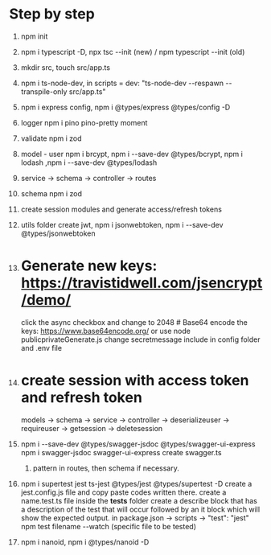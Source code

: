 # Step by step

1.  npm init
2.  npm i typescript -D, npx tsc --init (new) / npm typescript --init (old)
3.  mkdir src, touch src/app.ts
4.  npm i ts-node-dev, in scripts = dev: "ts-node-dev --respawn --transpile-only src/app.ts"
5.  npm i express config, npm i @types/express @types/config -D
6.  logger npm i pino pino-pretty moment
7.  validate npm i zod
8.  model - user npm i brcypt, npm i --save-dev @types/bcrypt, npm i lodash ,npm i --save-dev @types/lodash
9.  service -> schema -> controller -> routes
10. schema npm i zod
11. create session modules and generate access/refresh tokens
12. utils folder create jwt, npm i jsonwebtoken, npm i --save-dev @types/jsonwebtoken
13. # Generate new keys: https://travistidwell.com/jsencrypt/demo/
    click the async checkbox and change to 2048 # Base64 encode the keys: https://www.base64encode.org/
    or use node publicprivateGenerate.js change secretmessage
    include in config folder and .env file
14. # create session with access token and refresh token

    models -> schema -> service -> controller -> deserializeuser
    -> requireuser -> getsession -> deletesession

15. npm i --save-dev @types/swagger-jsdoc @types/swagger-ui-express
    npm i swagger-jsdoc swagger-ui-express
    create swagger.ts

    1. pattern in routes, then schema if necessary.

16. npm i supertest jest ts-jest @types/jest @types/supertest -D
    create a jest.config.js file and copy paste codes written there.
    create a name.test.ts file inside the **tests** folder
    create a describe block that has a description of the test that will occur followed by an it block which will show the expected output.
    in package.json -> scripts -> "test": "jest"
    npm test filename --watch (specific file to be tested)

17. npm i nanoid, npm i @types/nanoid -D
